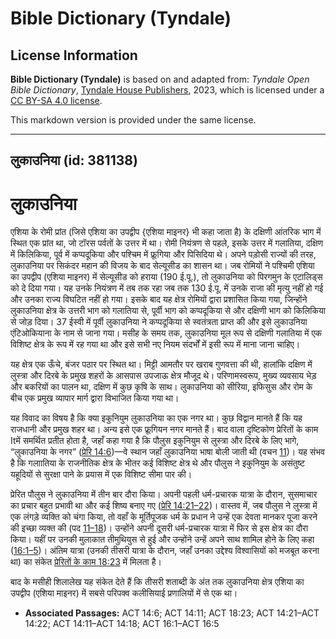 # Bible Dictionary (Tyndale)

## License Information

**Bible Dictionary (Tyndale)** is based on and adapted from: _Tyndale Open Bible Dictionary_, [Tyndale House Publishers](https://tyndaleopenresources.com/), 2023, which is licensed under a [CC BY-SA 4.0 license](https://creativecommons.org/licenses/by-sa/4.0/legalcode.en).

This markdown version is provided under the same license.



--------------------------------

## लुकाउनिया (id: 381138)

लुकाउनिया
=========

एशिया के रोमी प्रांत (जिसे एशिया का उपद्वीप {एशिया माइनर} भी कहा जाता है) के दक्षिणी आंतरिक भाग में स्थित एक प्रांत था, जो टॉरस पर्वतों के उत्तर में था। रोमी नियंत्रण से पहले, इसके उत्तर में गलातिया, दक्षिण में किलिकिया, पूर्व में कप्पदूकिया और पश्चिम में फ्रूगिया और पिसिदिया थे। अपने पड़ोसी राज्यों की तरह, लुकाउनिया पर सिकंदर महान की विजय के बाद सेल्यूसीड का शासन था। जब रोमियों ने पश्चिमी एशिया का उपद्वीप (एशिया माइनर) में सेल्यूसीड को हराया (190 ई.पू.), तो लुकाउनिया को पिरगमुन के एटालिड्स को दे दिया गया। यह उनके नियंत्रण में तब तक रहा जब तक 130 ई.पू. में उनके राजा की मृत्यु नहीं हो गई और उनका राज्य विघटित नहीं हो गया। इसके बाद यह क्षेत्र रोमियों द्वारा प्रशासित किया गया, जिन्होंने लुकाउनिया क्षेत्र के उत्तरी भाग को गलातिया से, पूर्वी भाग को कप्पदूकिया से और दक्षिणी भाग को किलिकिया से जोड़ दिया। 37 ईस्वी में पूर्वी लुकाउनिया ने कप्पदूकिया से स्वतंत्रता प्राप्त की और इसे लुकाउनिया एंटिओकियाना के नाम से जाना गया। मसीह के समय तक, लुकाउनिया मूल रूप से दक्षिणी गलातिया में एक विशिष्ट क्षेत्र के रूप में रह गया था और इसे सभी नए नियम संदर्भों में इसी रूप में माना जाना चाहिए।

यह क्षेत्र एक ऊँचे, बंजर पठार पर स्थित था। मिट्टी आमतौर पर खराब गुणवत्ता की थी, हालांकि दक्षिण में लुस्त्रा और दिरबे के प्रमुख शहरों के आसपास उपजाऊ क्षेत्र मौजूद थे। परिणामस्वरूप, मुख्य व्यवसाय भेड़ और बकरियों का पालन था, दक्षिण में कुछ कृषि के साथ। लुकाउनिया को सीरिया, इफिसुस और रोम के बीच एक प्रमुख व्यापार मार्ग द्वारा विभाजित किया गया था।

यह विवाद का विषय है कि क्या इकुनियुम लुकाउनिया का एक नगर था। कुछ विद्वान मानते हैं कि यह राजधानी और प्रमुख शहर था। अन्य इसे एक फ्रूगियन नगर मानते हैं। बाद वाला दृष्टिकोण प्रेरितों के काम Itमें समर्थित प्रतीत होता है, जहाँ कहा गया है कि पौलुस इकुनियुम से लुस्त्रा और दिरबे के लिए भागे, “लुकाउनिया के नगर” ([प्रेरि 14:6](https://ref.ly/Acts14:6))—वे स्थान जहाँ लुकाउनिया भाषा बोली जाती थी (वचन [11](https://ref.ly/Acts14:11))। यह संभव है कि गलाातिया के राजनीतिक क्षेत्र के भीतर कई विशिष्ट क्षेत्र थे और पौलुस ने इकुनियुम के असंतुष्ट यहूदियों से सुरक्षा पाने के प्रयास में एक विशिष्ट सीमा पार की।

प्रेरित पौलुस ने लुकाउनिया में तीन बार दौरा किया। अपनी पहली धर्म\-प्रचारक यात्रा के दौरान, सुसमाचार का प्रचार बहुत प्रभावी था और कई शिष्य बनाए गए ([प्रेरि 14:21–22](https://ref.ly/Acts14:21-Acts14:22))। वास्तव में, जब पौलुस ने लुस्त्रा में एक लंगड़े व्यक्ति को चंगा किया, तो वहाँ के मूर्तिपूजक धर्म के प्रधान ने उन्हें एक देवता मानकर पूजा करने की इच्छा व्यक्त की (पद [11–18](https://ref.ly/Acts14:11-Acts14:18))। उन्होंने अपनी दूसरी धर्म\-प्रचारक यात्रा में फिर से इस क्षेत्र का दौरा किया। यहीं पर उनकी मुलाकात तीमुथियुस से हुई और उन्होंने उन्हें अपने साथ शामिल होने के लिए कहा ([16:1–5](https://ref.ly/Acts16:1-Acts16:5))। अंतिम यात्रा (उनकी तीसरी यात्रा के दौरान, जहाँ उनका उद्देश्य विश्वासियों को मजबूत करना था) का संकेत [प्रेरितों के काम 18:23](https://ref.ly/Acts18:23) में मिलता है।

बाद के मसीही शिलालेख यह संकेत देते हैं कि तीसरी शताब्दी के अंत तक लुकाउनिया क्षेत्र एशिया का उपद्वीप (एशिया माइनर) में सबसे परिपक्व कलीसियाई प्रणालियों में से एक था।

* **Associated Passages:** ACT 14:6; ACT 14:11; ACT 18:23; ACT 14:21–ACT 14:22; ACT 14:11–ACT 14:18; ACT 16:1–ACT 16:5

